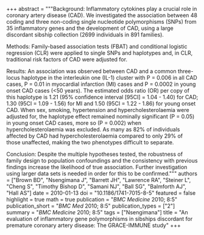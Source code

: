 +++
abstract = """Background: Inflammatory cytokines play a crucial role in coronary artery disease (CAD). We investigated the association between 48 coding and three non-coding single nucleotide polymorphisms (SNPs) from 35 inflammatory genes and the development of CAD, using a large discordant sibship collection (2699 individuals in 891 families).

Methods: Family-based association tests (FBAT) and conditional logistic regression (CLR) were applied to single SNPs and haplotypes and, in CLR, traditional risk factors of CAD were adjusted for.

Results: An association was observed between CAD and a common three-locus haplotype in the interleukin one (IL-1) cluster with P = 0.006 in all CAD cases, P = 0.01 in myocardial infarction (MI) cases and P = 0.0002 in young onset CAD cases (<50 years). The estimated odds ratio (OR) per copy of this haplotype is 1.21 (95% confidence interval [95CI] = 1.04 - 1.40) for CAD; 1.30 (95CI = 1.09 - 1.56) for MI and 1.50 (95CI = 1.22 - 1.86) for young onset CAD. When sex, smoking, hypertension and hypercholesterolaemia were adjusted for, the haplotype effect remained nominally significant (P = 0.05) in young onset CAD cases, more so (P = 0.002) when hypercholesterolaemia was excluded. As many as 82% of individuals affected by CAD had hypercholesterolaemia compared to only 29% of those unaffected, making the two phenotypes difficult to separate.

Conclusion: Despite the multiple hypotheses tested, the robustness of family design to population confoundings and the consistency with previous findings increase the likelihood of true association. Further investigation using larger data sets is needed in order for this to be confirmed."""
authors = ["Brown BD", "Nsengimana J", "Barrett JH", "Lawrence RA", "Steiner L", "Cheng S", "Timothy Bishop D", "Samani NJ", "Ball SG", "Balmforth AJ", "Hall AS"]
date = 2010-01-13
doi = "10.1186/1741-7015-8-5"
featured = false
highlight = true
math = true
publication = "*BMC Medicine* 2010; 8:5"
publication_short = "*BMC Med* 2010; 8:5"
publication_types = ["2"]
summary = "*BMC Medicine* 2010; 8:5"
tags = ["Nsengimana"]
title = "An evaluation of inflammatory gene polymorphisms in sibships discordant for premature coronary artery disease: The GRACE-IMMUNE study"
+++
